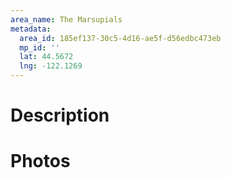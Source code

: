 ```yaml
---
area_name: The Marsupials
metadata:
  area_id: 185ef137-30c5-4d16-ae5f-d56edbc473eb
  mp_id: ''
  lat: 44.5672
  lng: -122.1269
---
```

# Description

# Photos

